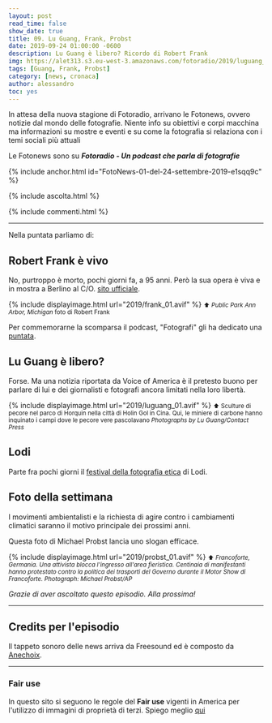 ```yaml
---
layout: post
read_time: false
show_date: true
title: 09. Lu Guang, Frank, Probst
date: 2019-09-24 01:00:00 -0600
description: Lu Guang è libero? Ricordo di Robert Frank
img: https://alet313.s3.eu-west-3.amazonaws.com/fotoradio/2019/luguang_01.avif
tags: [Guang, Frank, Probst]
category: [news, cronaca]
author: alessandro
toc: yes
---
```


In attesa della nuova stagione di Fotoradio, arrivano le Fotonews, ovvero notizie dal mondo delle fotografie. Niente info su obiettivi e corpi macchina ma informazioni su mostre e eventi e su come la fotografia si relaziona con i temi sociali più attuali

<!--more-->

Le Fotonews sono su **_Fotoradio - Un podcast che parla di fotografie_**

{% include anchor.html id="FotoNews-01-del-24-settembre-2019-e1sqq9c" %}

{% include ascolta.html %}

{% include commenti.html %}

- - -

Nella puntata parliamo di:

## Robert Frank è vivo

No, purtroppo è morto, pochi giorni fa, a 95 anni. Però la sua opera è viva e in mostra a Berlino al C/O. [sito ufficiale](https://www.co-berlin.org/robert-frank).

{% include displayimage.html url="2019/frank_01.avif" %}
<small>⬆︎ _Public Park Ann Arbor, Michigan_ foto di Robert Frank</small>

Per commemorarne la scomparsa il podcast, "Fotografi" gli ha dedicato una [puntata](https://www.podbean.com/ew/pb-u6vvv-bf7884).


## Lu Guang è libero?

Forse. Ma una notizia riportata da Voice of America è il pretesto buono per parlare di lui e dei giornalisti e fotografi ancora limitati nella loro libertà.

{% include displayimage.html url="2019/luguang_01.avif" %}
<small>⬆︎ Sculture di pecore nel parco di Horquin nella città di Holin Gol in Cina. Qui, le miniere di carbone hanno inquinato i campi dove le pecore vere pascolavano _Photographs by Lu Guang/Contact Press_</small>


## Lodi

Parte fra pochi giorni il [festival della fotografia etica](https://www.festivaldellafotografiaetica.it/) di Lodi.


## Foto della settimana

I movimenti ambientalisti e la richiesta di agire contro i cambiamenti climatici saranno il motivo principale dei prossimi anni.

Questa foto di Michael Probst lancia uno slogan efficace.

{% include displayimage.html url="2019/probst_01.avif" %}
<small>⬆︎ _Francoforte, Germania. Una attivista blocca l'ingresso all'area fieristica. Centinaia di manifestanti hanno protestato contro la politica dei trasporti del Governo durante il Motor Show di Francoforte. Photograph: Michael Probst/AP_</small>


_Grazie di aver ascoltato questo episodio. Alla prossima!_


- - -


## Credits per l'episodio

Il tappeto sonoro delle news arriva da Freesound ed è composto da [Anechoix](https://freesound.org/people/anechoix/).

- - -


### Fair use

In questo sito si seguono le regole del **Fair use** vigenti in America per l'utilizzo di immagini di proprietà di terzi. Spiego meglio [qui](/../../fair_use.html)
